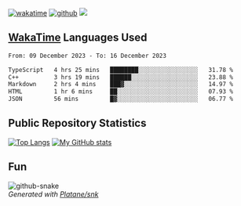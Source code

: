 [![wakatime](https://wakatime.com/badge/user/82c377cd-a54c-404c-b7df-177b313ca539.svg)](https://wakatime.com/@82c377cd-a54c-404c-b7df-177b313ca539)
[![github](https://img.shields.io/github/followers/xinthose?logo=github&style=plastic)](https://github.com/alanhamlett?tab=followers)
![](https://komarev.com/ghpvc/?username=xinthose)


## [WakaTime](https://wakatime.com/) Languages Used
<!--START_SECTION:waka-->

```txt
From: 09 December 2023 - To: 16 December 2023

TypeScript   4 hrs 25 mins   ████████░░░░░░░░░░░░░░░░░   31.78 %
C++          3 hrs 19 mins   ██████░░░░░░░░░░░░░░░░░░░   23.88 %
Markdown     2 hrs 4 mins    ███▓░░░░░░░░░░░░░░░░░░░░░   14.97 %
HTML         1 hr 6 mins     ██░░░░░░░░░░░░░░░░░░░░░░░   07.93 %
JSON         56 mins         █▓░░░░░░░░░░░░░░░░░░░░░░░   06.77 %
```

<!--END_SECTION:waka-->

## Public Repository Statistics 

[![Top Langs](https://github-readme-stats.vercel.app/api/top-langs/?username=xinthose)](https://github.com/anuraghazra/github-readme-stats)
[![My GitHub stats](https://github-readme-stats.vercel.app/api?username=xinthose&show_icons=true)](https://github.com/anuraghazra/github-readme-stats)

## Fun

<picture>
  <source media="(prefers-color-scheme: dark)" srcset="https://raw.githubusercontent.com/xinthose/xinthose/output/github-contribution-grid-snake-dark.svg" />
  <source media="(prefers-color-scheme: light)" srcset="https://raw.githubusercontent.com/xinthose/xinthose/output/github-contribution-grid-snake.svg" />
  <img alt="github-snake" src="github-snake.svg" />
</picture>
<br />
<em>
  Generated with
  <a href="https://github.com/Platane/snk">
    Platane/snk
  <a/>
</em>
